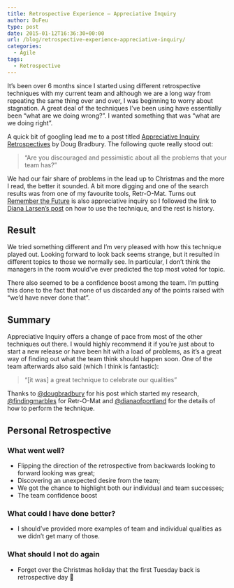 ```yaml
---
title: Retrospective Experience – Appreciative Inquiry
author: DuFeu
type: post
date: 2015-01-12T16:36:30+00:00
url: /blog/retrospective-experience-appreciative-inquiry/
categories:
  - Agile
tags:
  - Retrospective
---
```


It&#8217;s been over 6 months since I started using different retrospective techniques with my current team and although we are a long way from repeating the same thing over and over, I was beginning to worry about stagnation. A great deal of the techniques I&#8217;ve been using have essentially been &#8220;what are we doing wrong?&#8221;. I wanted something that was &#8220;what are we doing right&#8221;.

A quick bit of googling lead me to a post titled [Appreciative Inquiry Retrospectives][1] by Doug Bradbury. The following quote really stood out:

> &#8220;Are you discouraged and pessimistic about all the problems that your team has?&#8221;

We had our fair share of problems in the lead up to Christmas and the more I read, the better it sounded. A bit more digging and one of the search results was from one of my favourite tools, Retr-O-Mat. Turns out [Remember the Future][2] is also appreciative inquiry so I followed the link to [Diana Larsen&#8217;s post][3] on how to use the technique, and the rest is history.

## Result

We tried something different and I&#8217;m very pleased with how this technique played out. Looking forward to look back seems strange, but it resulted in different topics to those we normally see. In particular, I don&#8217;t think the managers in the room would&#8217;ve ever predicted the top most voted for topic.

There also seemed to be a confidence boost among the team. I&#8217;m putting this done to the fact that none of us discarded any of the points raised with &#8220;we&#8217;d have never done that&#8221;.

## Summary

Appreciative Inquiry offers a change of pace from most of the other techniques out there. I would highly recommend it if you&#8217;re just about to start a new release or have been hit with a load of problems, as it&#8217;s a great way of finding out what the team think should happen soon. One of the team afterwards also said (which I think is fantastic):

> &#8220;[it was] a great technique to celebrate our qualities&#8221;

Thanks to [@dougbradbury][4] for his post which started my research, [@findingmarbles][5] for Retr-O-Mat and [@dianaofportland][6] for the details of how to perform the technique.

## Personal Retrospective

### What went well?

- Flipping the direction of the retrospective from backwards looking to forward looking was great;
- Discovering an unexpected desire from the team;
- We got the chance to highlight both our individual and team successes;
- The team confidence boost

### What could I have done better?

- I should&#8217;ve provided more examples of team and individual qualities as we didn&#8217;t get many of those.

### What should I not do again

- Forget over the Christmas holiday that the first Tuesday back is retrospective day 🙂

[1]: http://blog.8thlight.com/doug-bradbury/2011/09/19/apreciative_inquiry_retrospectives.html
[2]: http://www.plans-for-retrospectives.com/?id=37
[3]: http://www.ayeconference.com/appreciativeretrospective/
[4]: https://twitter.com/dougbradbury
[5]: https://twitter.com/findingmarbles
[6]: https://twitter.com/dianaofportland
